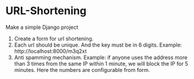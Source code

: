# URL-Shortening
Make a simple Django project

1. Create a form for url shortening.
2. Each url should be unique. And the key must be in 6 digits.
Example: http://localhost:8000/m3q2xt
3. Anti spamming mechanism. Example: if anyone uses the address more than 3 times from the same IP within 1 minute, we will block the IP for 5 minutes. Here the numbers are configurable from form.
